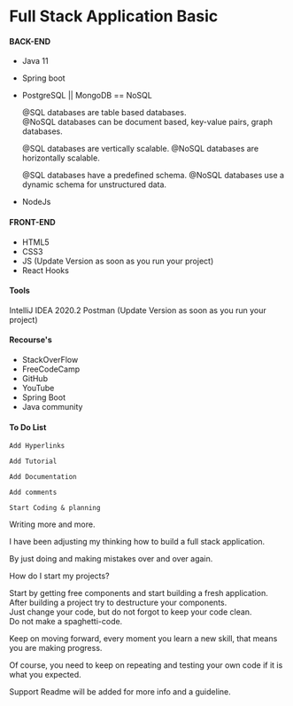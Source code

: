 # Full Stack Application Basic

#### BACK-END
- Java 11
- Spring boot
- PostgreSQL || MongoDB == NoSQL
    
   @SQL databases are table based databases.<br>
   @NoSQL databases can be document based, key-value pairs, graph databases. 
  
  @SQL databases are vertically scalable.
  @NoSQL databases are horizontally scalable.
   
  @SQL databases have a predefined schema.
  @NoSQL databases use a dynamic schema for unstructured data.
- NodeJs


#### FRONT-END

- HTML5
- CSS3
- JS (Update Version as soon as you run your project)
- React Hooks

#### Tools

IntelliJ IDEA 2020.2
Postman (Update Version as soon as you run your project)



#### Recourse's
- StackOverFlow
- FreeCodeCamp
- GitHub
- YouTube
- Spring Boot
- Java community

#### To Do List

`Add Hyperlinks`

`Add Tutorial`

`Add Documentation`

`Add comments`

`Start Coding & planning`


Writing more and more.

I have been adjusting my thinking how to build a full stack application.

By just doing and making mistakes over and over again.

How do I start my projects?

Start by getting free components and start building a fresh application.<br>
After building a project try to destructure your components.<br>
Just change your code, but do not forgot to keep your code clean.<br>
Do not make a spaghetti-code.  

Keep on moving forward, every moment you learn a new skill, that means you are making progress.

Of course, you need to keep on repeating and testing your own code if it is what you expected. 


Support Readme will be added for more info and a guideline.
